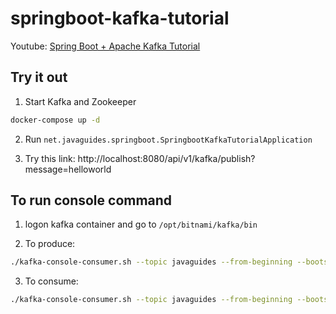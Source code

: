 # springboot-kafka-tutorial

Youtube: [Spring Boot + Apache Kafka Tutorial](https://youtu.be/U17DtHLOsTU)

## Try it out

1. Start Kafka and Zookeeper


```bash
docker-compose up -d
```

2. Run `net.javaguides.springboot.SpringbootKafkaTutorialApplication`

3. Try this link: http://localhost:8080/api/v1/kafka/publish?message=helloworld


## To run console command

1. logon kafka container and go to `/opt/bitnami/kafka/bin`

2. To produce:

```bash
./kafka-console-consumer.sh --topic javaguides --from-beginning --bootstrap-server localhost:9092
```

3. To consume:

```bash
./kafka-console-consumer.sh --topic javaguides --from-beginning --bootstrap-server localhost:9092
```